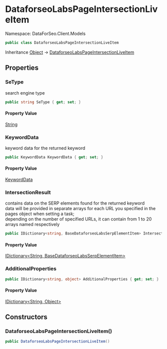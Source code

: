 # DataforseoLabsPageIntersectionLiveItem

Namespace: DataForSeo.Client.Models

```csharp
public class DataforseoLabsPageIntersectionLiveItem
```

Inheritance [Object](https://docs.microsoft.com/en-us/dotnet/api/system.object) → [DataforseoLabsPageIntersectionLiveItem](./dataforseo.client.models.dataforseolabspageintersectionliveitem.md)

## Properties

### **SeType**

search engine type

```csharp
public string SeType { get; set; }
```

#### Property Value

[String](https://docs.microsoft.com/en-us/dotnet/api/system.string)<br>

### **KeywordData**

keyword data for the returned keyword

```csharp
public KeywordData KeywordData { get; set; }
```

#### Property Value

[KeywordData](./dataforseo.client.models.keyworddata.md)<br>

### **IntersectionResult**

contains data on the SERP elements found for the returned keyword
 <br>data will be provided in separate arrays for each URL you specified in the pages object when setting a task;
 <br>depending on the number of specified URLs, it can contain from 1 to 20 arrays named respectively

```csharp
public IDictionary<string, BaseDataforseoLabsSerpElementItem> IntersectionResult { get; set; }
```

#### Property Value

[IDictionary&lt;String, BaseDataforseoLabsSerpElementItem&gt;](https://docs.microsoft.com/en-us/dotnet/api/system.collections.generic.idictionary-2)<br>

### **AdditionalProperties**

```csharp
public IDictionary<string, object> AdditionalProperties { get; set; }
```

#### Property Value

[IDictionary&lt;String, Object&gt;](https://docs.microsoft.com/en-us/dotnet/api/system.collections.generic.idictionary-2)<br>

## Constructors

### **DataforseoLabsPageIntersectionLiveItem()**

```csharp
public DataforseoLabsPageIntersectionLiveItem()
```
